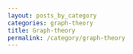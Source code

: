 ```yaml
---
layout: posts_by_category
categories: graph-theory
title: Graph-theory
permalink: /category/graph-theory
---
```

